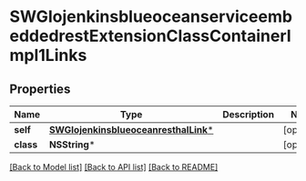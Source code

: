 # SWGIojenkinsblueoceanserviceembeddedrestExtensionClassContainerImpl1Links

## Properties
Name | Type | Description | Notes
------------ | ------------- | ------------- | -------------
**self** | [**SWGIojenkinsblueoceanresthalLink***](SWGIojenkinsblueoceanresthalLink.md) |  | [optional] 
**class** | **NSString*** |  | [optional] 

[[Back to Model list]](../README.md#documentation-for-models) [[Back to API list]](../README.md#documentation-for-api-endpoints) [[Back to README]](../README.md)


